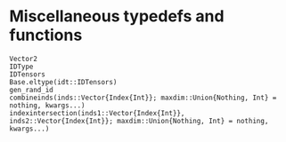 # Miscellaneous typedefs and functions

```@docs
Vector2
IDType
IDTensors
Base.eltype(idt::IDTensors)
gen_rand_id
combineinds(inds::Vector{Index{Int}}; maxdim::Union{Nothing, Int} = nothing, kwargs...)
indexintersection(inds1::Vector{Index{Int}}, inds2::Vector{Index{Int}}; maxdim::Union{Nothing, Int} = nothing, kwargs...)
```